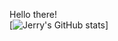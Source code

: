 Hello there!  
[![Jerry's GitHub stats](https://github-readme-stats.vercel.app/api?username=jerry-hannn)]
